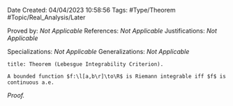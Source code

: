 <div class="topSpace"></div>

Date Created: 04/04/2023 10:58:56
Tags: #Type/Theorem #Topic/Real_Analysis/Later

Proved by: <i>Not Applicable</i>
References: <i>Not Applicable</i>
Justifications: <i>Not Applicable</i>

Specializations: <i>Not Applicable</i>
Generalizations: <i>Not Applicable</i>

``` ad-Theorem
title: Theorem (Lebesgue Integrability Criterion).

A bounded function $f:\l[a,b\r]\to\R$ is Riemann integrable iff $f$ is continuous a.e.

```

<i>Proof.</i> 
